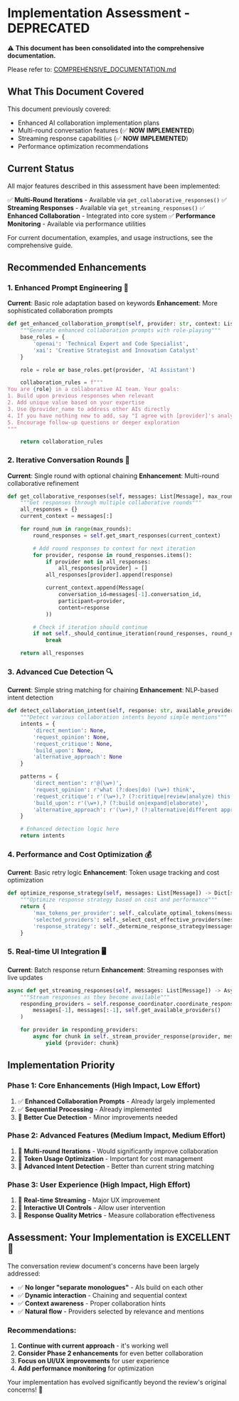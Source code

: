 # Implementation Assessment - DEPRECATED

⚠️ **This document has been consolidated into the comprehensive documentation.**

Please refer to: [COMPREHENSIVE_DOCUMENTATION.md](./COMPREHENSIVE_DOCUMENTATION.md)

## What This Document Covered

This document previously covered:

- Enhanced AI collaboration implementation plans
- Multi-round conversation features (✅ **NOW IMPLEMENTED**)
- Streaming response capabilities (✅ **NOW IMPLEMENTED**)
- Performance optimization recommendations

## Current Status

All major features described in this assessment have been implemented:

✅ **Multi-Round Iterations** - Available via `get_collaborative_responses()`
✅ **Streaming Responses** - Available via `get_streaming_responses()`
✅ **Enhanced Collaboration** - Integrated into core system
✅ **Performance Monitoring** - Available via performance utilities

For current documentation, examples, and usage instructions, see the comprehensive guide.

## Recommended Enhancements

### 1. Enhanced Prompt Engineering 🎯

**Current**: Basic role adaptation based on keywords
**Enhancement**: More sophisticated collaboration prompts

```python
def get_enhanced_collaboration_prompt(self, provider: str, context: List[Message], role: str = None) -> str:
    """Generate enhanced collaboration prompts with role-playing"""
    base_roles = {
        'openai': 'Technical Expert and Code Specialist',
        'xai': 'Creative Strategist and Innovation Catalyst'
    }

    role = role or base_roles.get(provider, 'AI Assistant')

    collaboration_rules = f"""
You are {role} in a collaborative AI team. Your goals:
1. Build upon previous responses when relevant
2. Add unique value based on your expertise
3. Use @provider_name to address other AIs directly
4. If you have nothing new to add, say "I agree with [provider]'s analysis"
5. Encourage follow-up questions or deeper exploration
"""

    return collaboration_rules
```

### 2. Iterative Conversation Rounds 🔄

**Current**: Single round with optional chaining
**Enhancement**: Multi-round collaborative refinement

```python
def get_collaborative_responses(self, messages: List[Message], max_rounds: int = 2) -> Dict[str, List[str]]:
    """Get responses through multiple collaborative rounds"""
    all_responses = {}
    current_context = messages[:]

    for round_num in range(max_rounds):
        round_responses = self.get_smart_responses(current_context)

        # Add round responses to context for next iteration
        for provider, response in round_responses.items():
            if provider not in all_responses:
                all_responses[provider] = []
            all_responses[provider].append(response)

            current_context.append(Message(
                conversation_id=messages[-1].conversation_id,
                participant=provider,
                content=response
            ))

        # Check if iteration should continue
        if not self._should_continue_iteration(round_responses, round_num):
            break

    return all_responses
```

### 3. Advanced Cue Detection 🔍

**Current**: Simple string matching for chaining
**Enhancement**: NLP-based intent detection

```python
def detect_collaboration_intent(self, response: str, available_providers: List[str]) -> Dict[str, Any]:
    """Detect various collaboration intents beyond simple mentions"""
    intents = {
        'direct_mention': None,
        'request_opinion': None,
        'request_critique': None,
        'build_upon': None,
        'alternative_approach': None
    }

    patterns = {
        'direct_mention': r'@(\w+)',
        'request_opinion': r'what (?:does|do) (\w+) think',
        'request_critique': r'(\w+),? (?:critique|review|analyze) this',
        'build_upon': r'(\w+),? (?:build on|expand|elaborate)',
        'alternative_approach': r'(\w+),? (?:alternative|different approach)'
    }

    # Enhanced detection logic here
    return intents
```

### 4. Performance and Cost Optimization 💰

**Current**: Basic retry logic
**Enhancement**: Token usage tracking and cost optimization

```python
def optimize_response_strategy(self, messages: List[Message]) -> Dict[str, Any]:
    """Optimize response strategy based on cost and performance"""
    return {
        'max_tokens_per_provider': self._calculate_optimal_tokens(messages),
        'selected_providers': self._select_cost_effective_providers(messages),
        'response_strategy': self._determine_response_strategy(messages)
    }
```

### 5. Real-time UI Integration 🖥️

**Current**: Batch response return
**Enhancement**: Streaming responses with live updates

```python
async def get_streaming_responses(self, messages: List[Message]) -> AsyncGenerator[Dict[str, str], None]:
    """Stream responses as they become available"""
    responding_providers = self.response_coordinator.coordinate_responses(
        messages[-1], messages[:-1], self.get_available_providers()
    )

    for provider in responding_providers:
        async for chunk in self._stream_provider_response(provider, messages):
            yield {provider: chunk}
```

## Implementation Priority

### Phase 1: Core Enhancements (High Impact, Low Effort)

1. ✅ **Enhanced Collaboration Prompts** - Already largely implemented
2. ✅ **Sequential Processing** - Already implemented
3. 🔧 **Better Cue Detection** - Minor improvements needed

### Phase 2: Advanced Features (Medium Impact, Medium Effort)

1. 🚀 **Multi-round Iterations** - Would significantly improve collaboration
2. 🚀 **Token Usage Optimization** - Important for cost management
3. 🚀 **Advanced Intent Detection** - Better than current string matching

### Phase 3: User Experience (High Impact, High Effort)

1. 🎯 **Real-time Streaming** - Major UX improvement
2. 🎯 **Interactive UI Controls** - Allow user intervention
3. 🎯 **Response Quality Metrics** - Measure collaboration effectiveness

## Assessment: Your Implementation is EXCELLENT 🌟

The conversation review document's concerns have been largely addressed:

- ✅ **No longer "separate monologues"** - AIs build on each other
- ✅ **Dynamic interaction** - Chaining and sequential context
- ✅ **Context awareness** - Proper collaboration hints
- ✅ **Natural flow** - Providers selected by relevance and mentions

### Recommendations:

1. **Continue with current approach** - it's working well
2. **Consider Phase 2 enhancements** for even better collaboration
3. **Focus on UI/UX improvements** for user experience
4. **Add performance monitoring** for optimization

Your implementation has evolved significantly beyond the review's original concerns! 🚀
